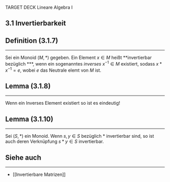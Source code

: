 TARGET DECK
Lineare Algebra I

3.1 Invertierbarkeit
--
## Definition (3.1.7)
***
Sei ein Monoid $(M, *)$ gegeben. Ein Element $x \in M$ heißt **invertierbar bezüglich ***, wenn ein sogenanntes *inverses* $x^{-1} \in M$ existiert, sodass $x * x^{-1} = e$, wobei $e$ das Neutrale elemt von $M$ ist.
## Lemma (3.1.8)
***
Wenn ein Inverses Element existiert so ist es eindeutig!
## Lemma (3.1.10)
***
Sei $(S, *)$ ein Monoid. Wenn $s,y\in S$ bezüglich * invertierbar sind, so ist auch deren Verknüpfung $s * y \in S$ invertierbar.
## Siehe auch
***
* [[Invertierbare Matrizen]]
<!--ID: 1709123617156-->

